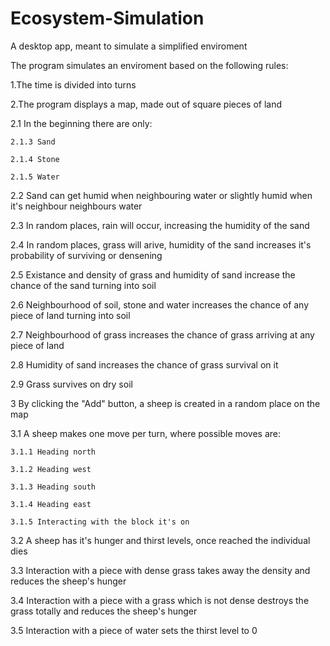 # Ecosystem-Simulation
A desktop app, meant to simulate a simplified enviroment

The program simulates an enviroment based on the following rules:

1.The time is divided into turns

2.The program displays a map, made out of square pieces of land

  2.1 In the beginning there are only:
  
    2.1.3 Sand
    
    2.1.4 Stone
    
    2.1.5 Water
    
  2.2 Sand can get humid when neighbouring water or slightly humid when it's neighbour neighbours water
  
  2.3 In random places, rain will occur, increasing the humidity of the sand
  
  2.4 In random places, grass will arive, humidity of the sand increases it's probability of surviving or densening
  
  2.5 Existance and density of grass and humidity of sand increase the chance of the sand turning into soil
  
  2.6 Neighbourhood of soil, stone and water increases the chance of any piece of land turning into soil
  
  2.7 Neighbourhood of grass increases the chance of grass arriving at any piece of land
  
  2.8 Humidity of sand increases the chance of grass survival on it
  
  2.9 Grass survives on dry soil
  
3 By clicking the "Add" button, a sheep is created in a random place on the map

  3.1 A sheep makes one move per turn, where possible moves are:
  
    3.1.1 Heading north
    
    3.1.2 Heading west
    
    3.1.3 Heading south
    
    3.1.4 Heading east
    
    3.1.5 Interacting with the block it's on
    
  3.2 A sheep has it's hunger and thirst levels, once reached the individual dies
  
  3.3 Interaction with a piece with dense grass takes away the density and reduces the sheep's hunger
  
  3.4 Interaction with a piece with a grass which is not dense destroys the grass totally and reduces the sheep's hunger
  
  3.5 Interaction with a piece of water sets the thirst level to 0
  
